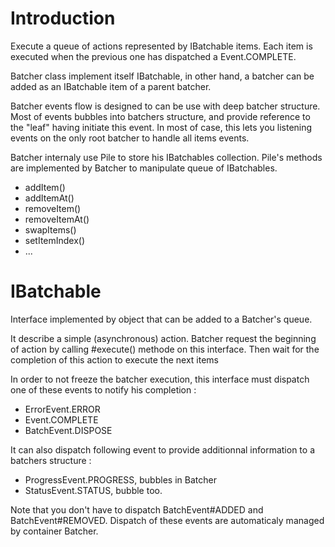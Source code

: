 # Introduction #
Execute a queue of actions represented by IBatchable items. Each item is executed when the previous one has dispatched a Event.COMPLETE.

Batcher class implement itself IBatchable, in other hand, a batcher can be added as an IBatchable item of a parent batcher.

Batcher events flow is designed to can be use with deep batcher structure. Most of events bubbles into batchers structure, and provide reference to the "leaf" having initiate this event. In most of case, this lets you listening events on the only root batcher to handle all items events.

Batcher internaly use Pile to store his IBatchables collection. Pile's methods are implemented by Batcher to manipulate queue of IBatchables.

  * addItem()
  * addItemAt()
  * removeItem()
  * removeItemAt()
  * swapItems()
  * setItemIndex()
  * ...

# IBatchable #

Interface implemented by object that can be added to a Batcher's queue.

It describe a simple (asynchronous) action. Batcher request the beginning of action by calling #execute() methode on this interface. Then wait for the completion of this action to execute the next items

In order to not freeze the batcher execution, this interface must dispatch one of these events to notify his completion :

  * ErrorEvent.ERROR
  * Event.COMPLETE
  * BatchEvent.DISPOSE

It can also dispatch following event to provide additionnal information to a batchers structure :

  * ProgressEvent.PROGRESS, bubbles in Batcher
  * StatusEvent.STATUS, bubble too.

Note that you don't have to dispatch BatchEvent#ADDED and BatchEvent#REMOVED. Dispatch of these events are automaticaly managed by container Batcher.